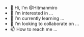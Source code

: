 - 👋 Hi, I’m @Hitmanmiro
- 👀 I’m interested in ...
- 🌱 I’m currently learning ...
- 💞️ I’m looking to collaborate on ...
- 📫 How to reach me ...

<!---
Hitmanmiro/Hitmanmiro is a ✨ special ✨ repository because its `README.md` (this file) appears on your GitHub profile.
You can click the Preview link to take a look at your changes.
--->

